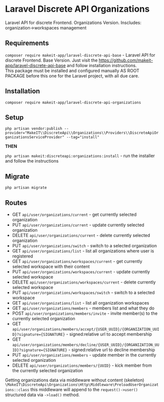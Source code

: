 # Laravel Discrete API Organizations

Laravel API for discrete Frontend. Organizations Version.
Inscludes: organization->workspaces management

## Requirements

`composer require makeit-app/laravel-discrete-api-base` - Laravel API for discrete Frontend. Base Version.
Just visit the https://github.com/makeit-app/laravel-discrete-api-base and follow installation instructions.<br>
This package must be installed and configured manually AS ROOT PACKAGE before this one for the Laravel project, with all due care.

## Installation

`composer require makeit-app/laravel-discrete-api-organizations`

## Setup

`php artisan vendor:publish --provider="MakeIT\\DiscreteApi\\Organizations\\Providers\\DiscreteApiOrganizationsServiceProvider" --tag="install"`

**THEN**

`php artisan makeit:discreteapi:organizations:install` - run the installer and follow the instructions

## Migrate

`php artisan migrate`

## Routes

- GET    `api/user/organizations/current` - get currently selected organization
- PUT    `api/user/organizations/current` - update currently selected organization
- DELETE `api/user/organizations/current` - delete currently selected organization
- PUT    `api/user/organizations/switch` - switch to a selected organization
- GET    `api/user/organizations/list` - list all organizations where user is registered
- GET    `api/user/organizations/workspaces/current` - get currently selected workspace with their content
- PUT    `api/user/organizations/workspaces/current` - update currently selected workspace
- DELETE `api/user/organizations/workspaces/current` - delete currently selected workspace
- PUT    `api/user/organizations/workspaces/switch` - switch to a selected workspace
- GET    `api/user/organizations/list` - list all organization workspaces
- GET    `api/user/organizations/members` - members list and what they do
- POST   `api/user/organizations/members/invite` - invite member(s) to the currently selected organization
- GET    `api/user/organizations/members/accept/{USER_UUID}/{ORGANIZATION_UUID}?signature={SIGNATURE}` - signed:relative url to accept membership
- GET    `api/user/organizations/members/decline/{USER_UUID}/{ORGANIZATION_UUID}?signature={SIGNATURE}` - signed:relative url to decline membership
- PUT    `api/user/organizations/members` - update member in the currently selected organization
- DELETE `api/user/organizations/members/{UUID}` - kick member from the currently selected organization

Getting organizations data via middleware without content (skeleton)<br>
`\MakeIT\DiscreteApi\Organizations\Http\Middleware\PreloadUserOrganizations::class`
this middleware will append to the `request()->user()` structured data via `->load()` method.
